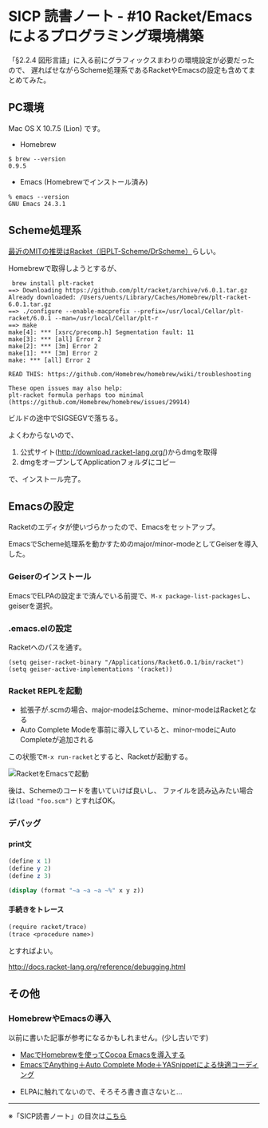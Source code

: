 SICP 読書ノート - #10 Racket/Emacsによるプログラミング環境構築
======================================

「§2.2.4 図形言語」に入る前にグラフィックスまわりの環境設定が必要だったので、
遅ればせながらScheme処理系であるRacketやEmacsの設定も含めてまとめてみた。

PC環境
--------------------------------

Mac OS X 10.7.5 (Lion) です。

- Homebrew
```
$ brew --version
0.9.5
```

- Emacs (Homebrewでインストール済み)
```
% emacs --version
GNU Emacs 24.3.1
```

Scheme処理系
--------------------------------

[最近のMITの推奨はRacket（旧PLT-Scheme/DrScheme）](http://cl.naist.jp/index.php?SICP%CA%D9%B6%AF%B2%F1)らしい。

Homebrewで取得しようとするが、

```
 brew install plt-racket
==> Downloading https://github.com/plt/racket/archive/v6.0.1.tar.gz
Already downloaded: /Users/uents/Library/Caches/Homebrew/plt-racket-6.0.1.tar.gz
==> ./configure --enable-macprefix --prefix=/usr/local/Cellar/plt-racket/6.0.1 --man=/usr/local/Cellar/plt-r
==> make
make[4]: *** [xsrc/precomp.h] Segmentation fault: 11
make[3]: *** [all] Error 2
make[2]: *** [3m] Error 2
make[1]: *** [3m] Error 2
make: *** [all] Error 2

READ THIS: https://github.com/Homebrew/homebrew/wiki/troubleshooting

These open issues may also help:
plt-racket formula perhaps too minimal (https://github.com/Homebrew/homebrew/issues/29914)
```

ビルドの途中でSIGSEGVで落ちる。

よくわからないので、

1. 公式サイト(http://download.racket-lang.org/)からdmgを取得
2. dmgをオープンしてApplicationフォルダにコピー

で、インストール完了。


Emacsの設定
--------------------------------

Racketのエディタが使いづらかったので、Emacsをセットアップ。

EmacsでScheme処理系を動かすためのmajor/minor-modeとしてGeiserを導入した。

### Geiserのインストール

EmacsでELPAの設定まで済んでいる前提で、```M-x package-list-packages```し、geiserを選択。

### .emacs.elの設定

Racketへのパスを通す。

```elisp
(setq geiser-racket-binary "/Applications/Racket6.0.1/bin/racket")
(setq geiser-active-implementations '(racket))
```

### Racket REPLを起動

- 拡張子が.scmの場合、major-modeはScheme、minor-modeはRacketとなる
- Auto Complete Modeを事前に導入していると、minor-modeにAuto Completeが追加される

この状態で```M-x run-racket```とすると、Racketが起動する。

![RacketをEmacsで起動](https://farm3.staticflickr.com/2929/14423624370_8f74e98a57_o_d.png)

後は、Schemeのコードを書いていけば良いし、
ファイルを読み込みたい場合は```(load "foo.scm")``` とすればOK。

### デバッグ

#### print文

```scheme
(define x 1)
(define y 2)
(define z 3)

(display (format "~a ~a ~a ~%" x y z))
```

#### 手続きをトレース

```scheme
(require racket/trace)
(trace <procedure name>)
```

とすればよい。

http://docs.racket-lang.org/reference/debugging.html


その他
--------------------------------

### HomebrewやEmacsの導入

以前に書いた記事が参考になるかもしれません。(少し古いです)

- [MacでHomebrewを使ってCocoa Emacsを導入する](/entry/20120303/1330745761)
- [EmacsでAnything＋Auto Complete Mode＋YASnippetによる快適コーディング](/entry/20120311/1331468314)
 + ELPAに触れてないので、そろそろ書き直さないと...

--------------------------------

※「SICP読書ノート」の目次は[こちら](/entry/sicp/index)
